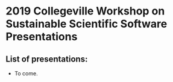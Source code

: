# 2019 Collegeville Workshop on Sustainable Scientific Software Presentations

## List of presentations:
- To come.
